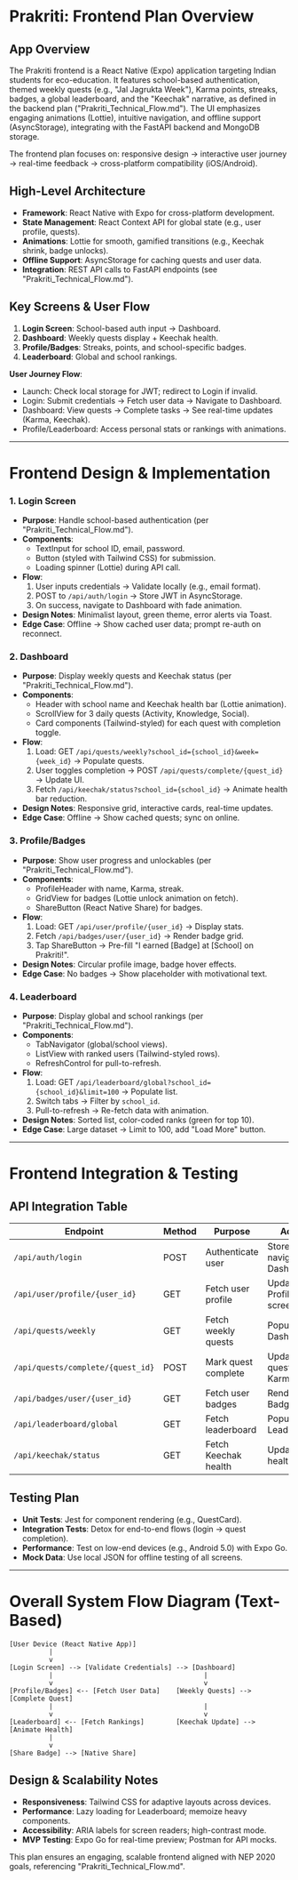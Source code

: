 # Prakriti: Frontend Plan Overview

## App Overview
The Prakriti frontend is a React Native (Expo) application targeting Indian students for eco-education. It features school-based authentication, themed weekly quests (e.g., "Jal Jagrukta Week"), Karma points, streaks, badges, a global leaderboard, and the "Keechak" narrative, as defined in the backend plan ("Prakriti_Technical_Flow.md"). The UI emphasizes engaging animations (Lottie), intuitive navigation, and offline support (AsyncStorage), integrating with the FastAPI backend and MongoDB storage.

The frontend plan focuses on: responsive design → interactive user journey → real-time feedback → cross-platform compatibility (iOS/Android).

## High-Level Architecture
- **Framework**: React Native with Expo for cross-platform development.
- **State Management**: React Context API for global state (e.g., user profile, quests).
- **Animations**: Lottie for smooth, gamified transitions (e.g., Keechak shrink, badge unlocks).
- **Offline Support**: AsyncStorage for caching quests and user data.
- **Integration**: REST API calls to FastAPI endpoints (see "Prakriti_Technical_Flow.md").

## Key Screens & User Flow
1. **Login Screen**: School-based auth input → Dashboard.
2. **Dashboard**: Weekly quests display + Keechak health.
3. **Profile/Badges**: Streaks, points, and school-specific badges.
4. **Leaderboard**: Global and school rankings.

**User Journey Flow**:
- Launch: Check local storage for JWT; redirect to Login if invalid.
- Login: Submit credentials → Fetch user data → Navigate to Dashboard.
- Dashboard: View quests → Complete tasks → See real-time updates (Karma, Keechak).
- Profile/Leaderboard: Access personal stats or rankings with animations.

---

# Frontend Design & Implementation

### 1. Login Screen
- **Purpose**: Handle school-based authentication (per "Prakriti_Technical_Flow.md").
- **Components**:
  - TextInput for school ID, email, password.
  - Button (styled with Tailwind CSS) for submission.
  - Loading spinner (Lottie) during API call.
- **Flow**:
  1. User inputs credentials → Validate locally (e.g., email format).
  2. POST to `/api/auth/login` → Store JWT in AsyncStorage.
  3. On success, navigate to Dashboard with fade animation.
- **Design Notes**: Minimalist layout, green theme, error alerts via Toast.
- **Edge Case**: Offline → Show cached user data; prompt re-auth on reconnect.

### 2. Dashboard
- **Purpose**: Display weekly quests and Keechak status (per "Prakriti_Technical_Flow.md").
- **Components**:
  - Header with school name and Keechak health bar (Lottie animation).
  - ScrollView for 3 daily quests (Activity, Knowledge, Social).
  - Card components (Tailwind-styled) for each quest with completion toggle.
- **Flow**:
  1. Load: GET `/api/quests/weekly?school_id={school_id}&week={week_id}` → Populate quests.
  2. User toggles completion → POST `/api/quests/complete/{quest_id}` → Update UI.
  3. Fetch `/api/keechak/status?school_id={school_id}` → Animate health bar reduction.
- **Design Notes**: Responsive grid, interactive cards, real-time updates.
- **Edge Case**: Offline → Show cached quests; sync on online.

### 3. Profile/Badges
- **Purpose**: Show user progress and unlockables (per "Prakriti_Technical_Flow.md").
- **Components**:
  - ProfileHeader with name, Karma, streak.
  - GridView for badges (Lottie unlock animation on fetch).
  - ShareButton (React Native Share) for badges.
- **Flow**:
  1. Load: GET `/api/user/profile/{user_id}` → Display stats.
  2. Fetch `/api/badges/user/{user_id}` → Render badge grid.
  3. Tap ShareButton → Pre-fill "I earned [Badge] at [School] on Prakriti!".
- **Design Notes**: Circular profile image, badge hover effects.
- **Edge Case**: No badges → Show placeholder with motivational text.

### 4. Leaderboard
- **Purpose**: Display global and school rankings (per "Prakriti_Technical_Flow.md").
- **Components**:
  - TabNavigator (global/school views).
  - ListView with ranked users (Tailwind-styled rows).
  - RefreshControl for pull-to-refresh.
- **Flow**:
  1. Load: GET `/api/leaderboard/global?school_id={school_id}&limit=100` → Populate list.
  2. Switch tabs → Filter by `school_id`.
  3. Pull-to-refresh → Re-fetch data with animation.
- **Design Notes**: Sorted list, color-coded ranks (green for top 10).
- **Edge Case**: Large dataset → Limit to 100, add "Load More" button.

---

# Frontend Integration & Testing

## API Integration Table
| Endpoint                  | Method | Purpose                              | Action                          |
|---------------------------|--------|--------------------------------------|---------------------------------|
| `/api/auth/login`         | POST   | Authenticate user                    | Store JWT, navigate to Dashboard |
| `/api/user/profile/{user_id}` | GET  | Fetch user profile                   | Update Profile screen           |
| `/api/quests/weekly`      | GET    | Fetch weekly quests                  | Populate Dashboard              |
| `/api/quests/complete/{quest_id}` | POST | Mark quest complete                  | Update quest status, Karma      |
| `/api/badges/user/{user_id}` | GET  | Fetch user badges                    | Render Badge grid               |
| `/api/leaderboard/global` | GET    | Fetch leaderboard                    | Populate Leaderboard            |
| `/api/keechak/status`     | GET    | Fetch Keechak health                 | Update health bar               |

## Testing Plan
- **Unit Tests**: Jest for component rendering (e.g., QuestCard).
- **Integration Tests**: Detox for end-to-end flows (login → quest completion).
- **Performance**: Test on low-end devices (e.g., Android 5.0) with Expo Go.
- **Mock Data**: Use local JSON for offline testing of all screens.

---

# Overall System Flow Diagram (Text-Based)
```
[User Device (React Native App)]
          |
          v
[Login Screen] --> [Validate Credentials] --> [Dashboard]
          |                                      |
          v                                      v
[Profile/Badges] <-- [Fetch User Data]    [Weekly Quests] --> [Complete Quest]
          |                                      |
          v                                      v
[Leaderboard] <-- [Fetch Rankings]        [Keechak Update] --> [Animate Health]
          |
          v
[Share Badge] --> [Native Share]
```

## Design & Scalability Notes
- **Responsiveness**: Tailwind CSS for adaptive layouts across devices.
- **Performance**: Lazy loading for Leaderboard; memoize heavy components.
- **Accessibility**: ARIA labels for screen readers; high-contrast mode.
- **MVP Testing**: Expo Go for real-time preview; Postman for API mocks.

This plan ensures an engaging, scalable frontend aligned with NEP 2020 goals, referencing "Prakriti_Technical_Flow.md".